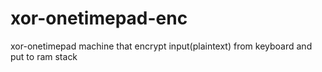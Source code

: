 # xor-onetimepad-enc
xor-onetimepad machine that encrypt input(plaintext) from keyboard and put to ram stack
